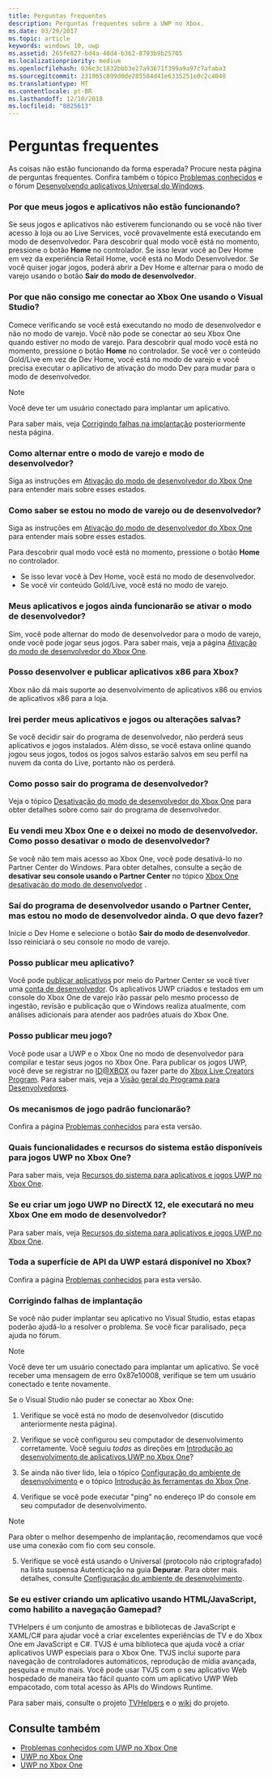 ```yaml
---
title: Perguntas frequentes
description: Perguntas frequentes sobre a UWP no Xbox.
ms.date: 03/29/2017
ms.topic: article
keywords: windows 10, uwp
ms.assetid: 265fe827-bd4a-48d4-b362-8793b9b25705
ms.localizationpriority: medium
ms.openlocfilehash: 036c3c1832bbb3e27a93671f399a9a97c7afaba3
ms.sourcegitcommit: 231065c899d0de285584d41e6335251e0c2c4048
ms.translationtype: MT
ms.contentlocale: pt-BR
ms.lasthandoff: 12/10/2018
ms.locfileid: "8825613"
---
```

# <a name="frequently-asked-questions"></a>Perguntas frequentes

As coisas não estão funcionando da forma esperada? Procure nesta página de perguntas frequentes. Confira também o tópico [Problemas conhecidos](known-issues.md) e o fórum [Desenvolvendo aplicativos Universal do Windows](https://go.microsoft.com/fwlink/?linkid=839446). 

### <a name="why-arent-my-games-and-apps-working"></a>Por que meus jogos e aplicativos não estão funcionando?

Se seus jogos e aplicativos não estiverem funcionando ou se você não tiver acesso à loja ou ao Live Services, você provavelmente está executando em modo de desenvolvedor. Para descobrir qual modo você está no momento, pressione o botão **Home** no controlador. Se isso levar você ao Dev Home em vez da experiência Retail Home, você está no Modo Desenvolvedor. Se você quiser jogar jogos, poderá abrir a Dev Home e alternar para o modo de varejo usando o botão **Sair do modo de desenvolvedor**.

### <a name="why-cant-i-connect-to-my-xbox-one-using-visual-studio"></a>Por que não consigo me conectar ao Xbox One usando o Visual Studio?

Comece verificando se você está executando no modo de desenvolvedor e não no modo de varejo. Você não pode se conectar ao seu Xbox One quando estiver no modo de varejo. Para descobrir qual modo você está no momento, pressione o botão **Home** no controlador. Se você ver o conteúdo Gold/Live em vez de Dev Home, você está no modo de varejo e você precisa executar o aplicativo de ativação do modo Dev para mudar para o modo de desenvolvedor.

> [!NOTE]
> Você deve ter um usuário conectado para implantar um aplicativo.

Para saber mais, veja [Corrigindo falhas na implantação](#fixing-deployment-failures) posteriormente nesta página.

### <a name="how-do-i-switch-between-retail-mode-and-developer-mode"></a>Como alternar entre o modo de varejo e modo de desenvolvedor?

Siga as instruções em [Ativação do modo de desenvolvedor do Xbox One](devkit-activation.md) para entender mais sobre esses estados.

### <a name="how-do-i-know-if-i-am-in-retail-mode-or-developer-mode"></a>Como saber se estou no modo de varejo ou de desenvolvedor?

Siga as instruções em [Ativação do modo de desenvolvedor do Xbox One](devkit-activation.md) para entender mais sobre esses estados. 

Para descobrir qual modo você está no momento, pressione o botão **Home** no controlador. 
- Se isso levar você à Dev Home, você está no modo de desenvolvedor.
- Se você vir conteúdo Gold/Live, você está no modo de varejo.

### <a name="will-my-games-and-apps-still-work-if-i-activate-developer-mode"></a>Meus aplicativos e jogos ainda funcionarão se ativar o modo de desenvolvedor?

Sim, você pode alternar do modo de desenvolvedor para o modo de varejo, onde você pode jogar seus jogos. Para saber mais, veja a página [Ativação do modo de desenvolvedor do Xbox One](devkit-activation.md). 

### <a name="can-i-develop-and-publish-x86-apps-for-xbox"></a>Posso desenvolver e publicar aplicativos x86 para Xbox?
Xbox não dá mais suporte ao desenvolvimento de aplicativos x86 ou envios de aplicativos x86 para a loja. 

### <a name="will-i-lose-my-games-and-apps-or-saved-changes"></a>Irei perder meus aplicativos e jogos ou alterações salvas?

Se você decidir sair do programa de desenvolvedor, não perderá seus aplicativos e jogos instalados. Além disso, se você estava online quando jogou seus jogos, todos os jogos salvos estarão salvos em seu perfil na nuvem da conta do Live, portanto não os perderá.

### <a name="how-do-i-leave-the-developer-program"></a>Como posso sair do programa de desenvolvedor?

Veja o tópico [Desativação do modo de desenvolvedor do Xbox One](devkit-deactivation.md) para obter detalhes sobre como sair do programa de desenvolvedor.

### <a name="i-sold-my-xbox-one-and-left-it-in-developer-mode-how-do-i-deactivate-developer-mode"></a>Eu vendi meu Xbox One e o deixei no modo de desenvolvedor. Como posso desativar o modo de desenvolvedor?

Se você não tem mais acesso ao Xbox One, você pode desativá-lo no Partner Center do Windows. Para obter detalhes, consulte a seção de **desativar seu console usando o Partner Center** no tópico [Xbox One desativação do modo de desenvolvedor](devkit-deactivation.md#deactivate-your-console-using-partner-center) . 

### <a name="i-left-the-developer-program-using-partner-center-but-im-in-still-developer-mode-what-do-i-do"></a>Saí do programa de desenvolvedor usando o Partner Center, mas estou no modo de desenvolvedor ainda. O que devo fazer?

Inicie o Dev Home e selecione o botão **Sair do modo de desenvolvedor**. Isso reiniciará o seu console no modo de varejo. 

### <a name="can-i-publish-my-app"></a>Posso publicar meu aplicativo?

Você pode [publicar aplicativos](../publish/index.md) por meio do Partner Center se você tiver uma [conta de desenvolvedor](https://developer.microsoft.com/store/register). Os aplicativos UWP criados e testados em um console do Xbox One de varejo irão passar pelo mesmo processo de ingestão, revisão e publicação que o Windows realiza atualmente, com análises adicionais para atender aos padrões atuais do Xbox One.

### <a name="can-i-publish-my-game"></a>Posso publicar meu jogo?

Você pode usar a UWP e o Xbox One no modo de desenvolvedor para compilar e testar seus jogos no Xbox One. Para publicar os jogos UWP, você deve se registrar no [ID@XBOX](http://www.xbox.com/Developers/id) ou fazer parte do [Xbox Live Creators Program](https://developer.microsoft.com/games/xbox/xboxlive/creator). Para saber mais, veja a [Visão geral do Programa para Desenvolvedores](https://developer.microsoft.com/games/xbox/docs/xboxlive/get-started/developer-program-overview.html).

### <a name="will-the-standard-game-engines-work"></a>Os mecanismos de jogo padrão funcionarão?

Confira a página [Problemas conhecidos](known-issues.md) para esta versão.

### <a name="what-capabilities-and-system-resources-are-available-to-uwp-games-on-xbox-one"></a>Quais funcionalidades e recursos do sistema estão disponíveis para jogos UWP no Xbox One? 

Para saber mais, veja [Recursos do sistema para aplicativos e jogos UWP no Xbox One](system-resource-allocation.md).

### <a name="if-i-create-a-directx-12-uwp-game-will-it-run-on-my-xbox-one-in-developer-mode"></a>Se eu criar um jogo UWP no DirectX 12, ele executará no meu Xbox One em modo de desenvolvedor?

Para saber mais, veja [Recursos do sistema para aplicativos e jogos UWP no Xbox One](system-resource-allocation.md).

### <a name="will-the-entire-uwp-api-surface-be-available-on-xbox"></a>Toda a superfície de API da UWP estará disponível no Xbox?

Confira a página [Problemas conhecidos](known-issues.md) para esta versão.

### <a name="fixing-deployment-failures"></a>Corrigindo falhas de implantação

Se você não puder implantar seu aplicativo no Visual Studio, estas etapas poderão ajudá-lo a resolver o problema. Se você ficar paralisado, peça ajuda no fórum.

> [!NOTE]
> Você deve ter um usuário conectado para implantar um aplicativo. Se você receber uma mensagem de erro 0x87e10008, verifique se tem um usuário conectado e tente novamente.

Se o Visual Studio não puder se conectar ao Xbox One:

1. Verifique se você está no modo de desenvolvedor (discutido anteriormente nesta página).
2. Verifique se você configurou seu computador de desenvolvimento corretamente. Você seguiu *todas* as direções em [Introdução ao desenvolvimento de aplicativos UWP no Xbox One](getting-started.md)? 

3. Se ainda não tiver lido, leia o tópico [Configuração do ambiente de desenvolvimento](development-environment-setup.md) e o tópico [Introdução às ferramentas do Xbox One](introduction-to-xbox-tools.md).

4. Verifique se você pode executar "ping" no endereço IP do console em seu computador de desenvolvimento.
  > [!NOTE]
  > Para obter o melhor desempenho de implantação, recomendamos que você use uma conexão com fio com seu console.

5. Verifique se você está usando o Universal (protocolo não criptografado) na lista suspensa Autenticação na guia **Depurar**. Para obter mais detalhes, consulte [Configuração do ambiente de desenvolvimento](development-environment-setup.md).


### <a name="if-im-building-an-app-using-htmljavascript-how-do-i-enable-gamepad-navigation"></a>Se eu estiver criando um aplicativo usando HTML/JavaScript, como habilito a navegação Gamepad?

TVHelpers é um conjunto de amostras e bibliotecas de JavaScript e XAML/C# para ajudar você a criar excelentes experiências de TV e do Xbox One em JavaScript e C#. TVJS é uma biblioteca que ajuda você a criar aplicativos UWP especiais para o Xbox One. TVJS inclui suporte para navegação de controladores automáticos, reprodução de mídia avançada, pesquisa e muito mais. Você pode usar TVJS com o seu aplicativo Web hospedado de maneira tão fácil quanto com um aplicativo UWP Web empacotado, com total acesso às APIs do Windows Runtime.

Para saber mais, consulte o projeto [TVHelpers](https://github.com/Microsoft/TVHelpers) e o [wiki](https://github.com/Microsoft/TVHelpers/wiki) do projeto.

## <a name="see-also"></a>Consulte também
- [Problemas conhecidos com UWP no Xbox One](known-issues.md)
- [UWP no Xbox One](index.md)
- [UWP no Xbox One](index.md)
